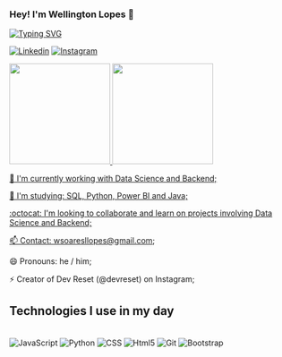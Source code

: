 ### Hey! I'm Wellington Lopes 🤝

[![Typing SVG](https://readme-typing-svg.herokuapp.com?font=Fira+Code&weight=800&pause=1000&color=74F70B&width=435&lines=%22We+are+what+we+Repeatedly+do.+;Excellence%2C+then...;is+not+an+Act+but+a+Habit.%22+-+Aristotle)](https://git.io/typing-svg)

[![Linkedin](https://img.shields.io/badge/LinkedIn-0077B5?style=for-the-badge&logo=linkedin&logoColor=white)](https://www.linkedin.com/in/wellington-soares-lopes)
[![Instagram](https://img.shields.io/badge/Instagram-E4405F?style=for-the-badge&logo=instagram&logoColor=white)](https://www.instagram.com/devreset)

<div>
  <a href="https://github.com/Wellington-lopes">
  <img height="180em" src="https://github-readme-stats.vercel.app/api?username=Wellington-lopes&show_icons=true&theme=tokyonight&include_all_commits=true&count_private=true"/>
  <img height="180em" src="https://github-readme-stats.vercel.app/api/top-langs/?username=Wellington-lopes&layout=compact&langs_count=7&theme=tokyonight"/>
</div>
    
🔭 I'm currently working with Data Science and Backend;

🌱 I'm studying: SQL, Python, Power BI and Java;

:octocat: I'm looking to collaborate and learn on projects involving Data Science and Backend;

📫 Contact: wsoaresllopes@gmail.com;

😄 Pronouns: he / him;

⚡ Creator of Dev Reset (@devreset) on Instagram;

## Technologies I use in my day 

<div style="display: inline_block"><br>
<img align="center" alt="JavaScript" src="https://img.shields.io/badge/JavaScript-F7DF1E?style=for-the-badge&logo=javascript&logoColor=black">
<img align="center" alt="Python" src="https://img.shields.io/badge/Python-3776AB?style=for-the-badge&logo=python&logoColor=white">
<img align="center" alt="CSS" src="https://img.shields.io/badge/CSS-239120?&style=for-the-badge&logo=css3&logoColor=white">
<img align="center" alt="Html5" src="https://img.shields.io/badge/HTML5-E34F26?style=for-the-badge&logo=html5&logoColor=white">
<img align="center" alt="Git" src="https://img.shields.io/badge/GIT-E44C30?style=for-the-badge&logo=git&logoColor=white">
<img align="center" alt="Bootstrap" src="https://img.shields.io/badge/Bootstrap-563D7C?style=for-the-badge&logo=bootstrap&logoColor=white">
</div>
